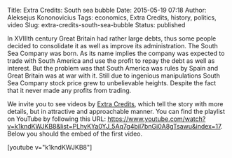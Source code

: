 Title: Extra Credits: South sea bubble
Date: 2015-05-19 07:18
Author: Aleksejus Kononovicius
Tags: economics, Extra Credits, history, politics, video
Slug: extra-credits-south-sea-bubble
Status: published

In XVIIIth century
Great Britain had rather large debts, thus some people decided to
consolidate it as well as improve its administration. The South Sea
Company was born. As its name implies the company was expected to trade
with South America and use the profit to repay the debt as well as
interest. But the problem was that South America was rules by Spain and
Great Britain was at war with it. Still due to ingenious manipulations
South Sea Company stock price grew to unbelievable heights. Despite the
fact that it never made any profits from trading.

We invite you to see videos by [Extra
Credits](https://www.youtube.com/@extrahistory),
which tell the story with more details, but in attractive and
approachable manner. You can find the playlist on YouTube by following
this URL:
<https://www.youtube.com/watch?v=k1kndKWJKB8&list=PLhyKYa0YJ_5Aq7g4bil7bnGi0A8gTsawu&index=17>.
Below you should the embed of the first video.

[youtube v="k1kndKWJKB8"]
